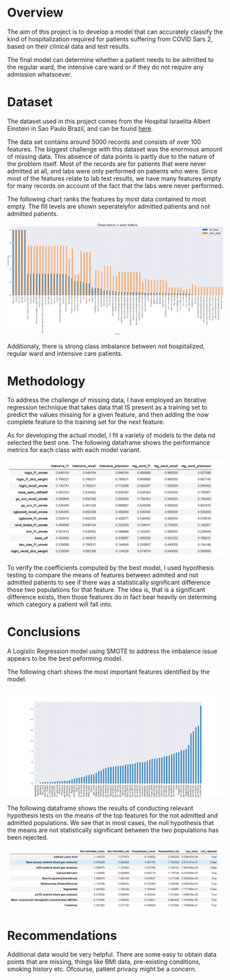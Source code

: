 

# Overview

The aim of this project is to develop a model that can accurately classify the kind of hospitalization required for patients suffering from COVID Sars 2, based on their clinical data and test results. 

The final model can determine whether a patient needs to be admitted to the regular ward, the intensive care ward or if they do not require any admission whatsoever. 

# Dataset

The dataset used in this project comes from the Hospital Israelita Albert Einstein in Sao Paulo Brazil, and can be found [here](https://www.kaggle.com/einsteindata4u/covid19).

The data set contains around 5000 records and consists of over 100 features. The biggest challenge with this dataset was the enormous amount of missing data. This absence of data points is partly due to the nature of the problem itself. Most of the records are for patients that were never admitted at all, and labs were only performed on patients who were. Since most of the features relate to lab test results, we have many features empty for many records on account of the fact that the labs were never performed. 

The following chart ranks the features by most data contained to most empty. The fill levels are shown seperatelyfor admitted patients and not admitted patients. 

<img src='Images/feature_fills.png'>

Additionaly, there is strong class imbalance between not hospitalized, regular ward and intensive care patients. 

# Methodology

To address the challenge of missing data, I have employed an iterative regression technique that takes data that IS present as a training set to predict the values missing for a given feature, and then adding the now complete feature to the training set for the next feature. 

As for developing the actual model, I fit a variety of models to the data nd selected the best one. The following dataframe shows the performance metrics for each class with each model variant. 

<img src='Images/model_results.png'>

To verify the coefficients computed by the best model, I used hypothesis testing to compare the means of features between admited and not admitted patients to see if there was a statistically significant difference those two populations for that feature. The idea is, that is a significant difference exists, then those features do in fact bear heavily on determing which category a patient will fall into. 

# Conclusions

A Logistic Regression model using SMOTE to address the imbalance issue appears to be the best peforming model. 

The following chart shows the most important features identified by the model. 

<img src='Images/feature_importance.png'>

The following dataframe shows the results of conducting relevant hypothesis tests on the means of the top features for the not admitted and admitted populations. We see that in most cases, the null hypothesis that the means are not statistically significant between the two populations has been rejected. 

<img src='Images/hyp_tests.png'>

# Recommendations

Additional data would be very helpful. There are some easy to obtain data points that are missing, things like BMI data, pre-existing conditions, smoking history etc. Ofcourse, patient privacy might be a concern. 
